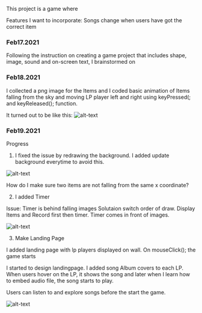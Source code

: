 This project is a game where 

Features I want to incorporate: Songs change when users have got the correct item


### Feb17.2021
Following the instruction on creating a game project that includes shape, image, sound and on-screen text, I brainstormed on 


### Feb18.2021

I collected a png image for the Items and I coded basic animation of Items falling from the sky and moving LP player left and right using keyPressed(; and keyReleased(); function. 

It turned out to be like this:
![alt-text](Images/18Feb2021midterm.gif)


### Feb19.2021

Progress
1. I fixed the issue by redrawing the background. I added update background everytime to avoid this. 

![alt-text](Images/19Feb2021redrawbg.gif)

How do I make sure two items are not falling from the same x coordinate?


2. I added Timer 

Issue: Timer is behind falling images
Solutaion switch order of draw. Display Items and Record first then timer. Timer comes in front of images. 

![alt-text](Images/19Feb2021timer.gif)


3. Make Landing Page

I added landing page with lp players displayed on wall. On mouseClick(); the game starts


I started to design landingpage. I added song Album covers to each LP. When users hover on the LP, it shows the song and later when I learn how to embed audio file, the song starts to play. 

Users can listen to and explore songs before the start the game.


![alt-text](Images/19Feb2021musicalbum.gif)
